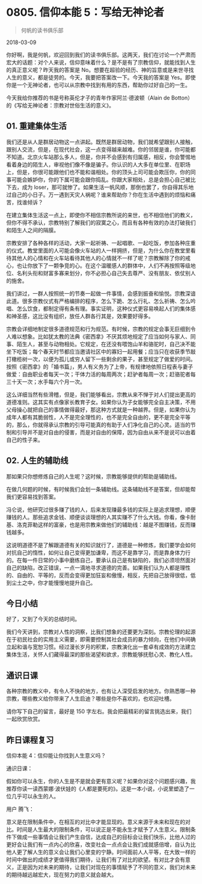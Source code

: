 # 0805. 信仰本能 5：写给无神论者

> 何帆的读书俱乐部

2018-03-09

你好啊，我是何帆，欢迎回到我们的读书俱乐部。这两天，我们在讨论一个严肃而宏大的话题：对个人来说，信仰意味着什么？是不是有了宗教信仰，就能找到人生的真正意义呢？昨天我的答案是 No。想要在超验的经历、神的旨意或是来世寻找人生的意义，都是徒劳的。今天，我要把答案改一下。今天我的答案是 Yes。即使你是一个无神论者，也可以从宗教中找到有用的东西，帮助你过好自己的一生。

今天我给你推荐的书是号称英伦才子的青年作家阿兰·德波顿（Alain de Botton）的《写给无神论者：宗教对世俗生活的意义》。

## 01. 重建集体生活

我们还是从人是群居动物这一点讲起。既然是群居动物，我们就希望跟别人接触，跟别人交流，但是，在现代社会，这一点变得越来越难。你的邻居是谁，你可能都不知道。北京火车站那么多人，但是，你并不会感到有归属感，相反，你会警惕地看着身边的陌生人，审视他们像不像是骗子。你认识的人大多在单位里、在职场上，但是，你很可能跟他们也不能和谐相处。你的顶头上司可能会欺压你，你的同事可能会嫉妒你，你的下属可能会跟你捣乱。你跟大家相处，总是会担心自己被比下去，成为 loser，那可就惨了。如果生活一帆风顺，那倒也罢了，你自得其乐地过自己的小日子。万一遇到天灾人祸呢？谁来帮助你？你在生活中遇到的烦恼和痛苦，找谁倾诉？

在建立集体生活这一点上，即使你不相信宗教所说的来世，也不相信他们的教义，但你不得不承认，宗教特别了解我们的寂寞之心，而且有各种有效的办法打破我们和陌生人之间的隔膜。

宗教安排了各种各样的活动，大家一起祈祷、一起唱歌、一起吃饭，参加各种庄重的仪式。教堂里面的人可能会像火车站的人一样拥挤，但是，为什么你在教堂里看待其他人的心情和在火车站看待其他人的心情就不一样了呢？宗教解除了你的戒心，也让你放下了一颗争竞的心。在这个温暖感人的群体中，人们不再按照等级地位、名利头衔和财富多寡来划分，你不必担心自己失去尊严、没有朋友、依仗别人的施舍。

我们讲过，一群人按照统一的节奏一起做一件事情，会感到振奋和愉悦。宗教深谙此道。很多宗教仪式有严格编排的程序，怎么下跪、怎么行礼、怎么祈祷、怎么吟唱、怎么饮食，都制定得有条有理。事实证明，这种仪式更容易唤起人们的集体感和神圣感，这比没有组织，放任人群各行其是，效果要好得多。

宗教会详细地制定很多道德规范和行为规范。有时候，宗教的规定会事无巨细到令人难以想象。比如犹太教的法典《密西拿》不厌其烦地规定了应当如何与家人、同事、陌生人，甚至与动物相处。它规定，在还没有喂饱山羊和骆驼时，自己决不能坐下吃饭；每个春天时节都应当邀请社区中的寡妇一起用餐；应当只在收获季节敲打橄榄树一次，以便为孤儿或穷人留下一些剩余的果子，甚至规定了做爱的时间。按照《密西拿》的「婚书篇」，男人有义务为了上帝，有规律地依照日程表与妻子做爱：自由职业者每天一次；干体力活的每周两次；赶驴者每周一次；赶骆驼者每三十天一次；水手每六个月一次。

这么详细当然有些滑稽，但是，我们能够看出，宗教从来不惮于对人们提出更高的道德准则。这其实有点像家长教育子女。如果你认为子女能够完全自主决策，不用父母操心就把自己的事情做得最好，那这种方式就是一种越界。但是，如果你认为成年人都有其脆弱性，人不是完全理性的，也不是完全自由的，更不是完全平等的，那么，你就得承认宗教的引导可能真的有助于人们净化自己的心灵。适当的节制和引导并不是对自由的侵害，而是对自由的保障，因为自由从来不是说可以由着自己的性子来。

## 02. 人生的辅助线

那如果只你想修炼自己的人生呢？这时候，宗教能够提供的帮助是辅助线。

在做几何题的时候，有时候我们会划一条辅助线。这条辅助线不是答案，但却能帮我们更容易找到答案。

冯仑说，他研究过很多赚了钱的人，后来发现赚最多钱的实际上是追求理想，顺便赚钱的人。那些追求金钱、顺便谈谈理想的人其实赚不了什么大钱。你看，像卡耐基、洛克菲勒这样的富豪，也是用宗教来做他们的辅助线：越是不图赚钱，反而赚钱越多。

这说明道德不是了解跟道德有关的知识就行了，道德是一种修炼，我们要学会如何对抗自己的惰性，如何让自己变得更加谦卑，而这不是靠学习，而是靠身体力行的。在每一件日常的小事中磨练自己，要承认自己是有缺陷的，我们必须坦然面对自己的缺陷，改正错误，一点一滴地寻求道德的完善。如果我们认为人都是理性的、自由的、平等的，反而会变得更加狂妄和傲慢，相反，先把自己放得很低，低到尘土之中，你才能慢慢地提升自己。

## 今日小结

好了，又到了今天的总结时间。

我们今天讲到，宗教对人性的洞察，比我们想象的还要更为深刻。宗教伦理的起源在于初民社会的实用主义需要，即需要控制其社会成员的暴力倾向，在他们中间确立起和谐与宽恕习惯。经过漫长岁月的积累，宗教演化出一套卓有成效的方法建立集体生活，关怀人们藏得最深的那些渴望和欲求，宗教能够抚慰心灵、教化人性。

## 通识日课

各种宗教的教义中，有令人不快的地方，也有让人深受启发的地方。你熟悉哪一种宗教，哪些教义给你带来了人生启迪？哪些是你不喜欢的，也欢迎吐槽。

请你写下自己的留言，最好是 150 字左右。我会把最精彩的留言挑选出来，我们一起欣赏欣赏。

## 昨日课程复习

信仰本能 4：信仰能让你找到人生意义吗？

通识日课：

假如你可以永生，你的人生是不是就会更有意义呢？如果你对这个问题感兴趣，我推荐你读一读西蒙娜·波伏娃的《人都是要死的》。这是一本小说，小说里塑造了一位几乎可以永生的人。

用户 腾飞：

意义是在限制条件中，在相互的对比中才能显现的。意义来源于未来和现在的对比。时间是人生最大的限制条件，可以说正是不能永生才赋予了人生意义。限制条件下做成一些事情会让我们产生自信，达成自己的目标会让我们快乐，比他人过的更好会让我们有一点内心的欣喜，改变社会一点点会让我们成就感倍增，自认为比他人更了解人生的意义会让我们心里变的宁静。时间面前人人平等，在大致一样的时间中做出的成绩才更值得我们期待，让我们有了对比的欲望。有对比才会有意义，正是因为对未来的期待，让我们对现在的事情赋予了不同的意义，我们对未来的期待越远越宏大，现在努力的意义就会越大。

